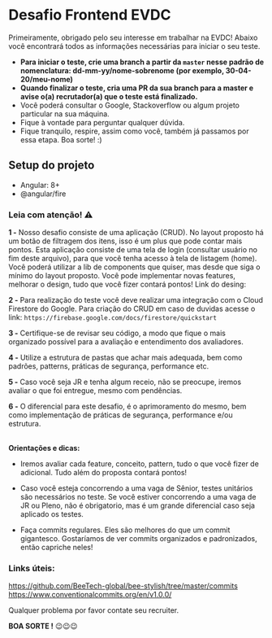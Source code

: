 # **Desafio Frontend EVDC**

Primeiramente, obrigado pelo seu interesse em trabalhar na EVDC!
Abaixo você encontrará todos as informações necessárias para iniciar o seu teste.

- **Para iniciar o teste, crie uma branch a partir da `master` nesse padrão de nomenclatura: dd-mm-yy/nome-sobrenome (por exemplo, 30-04-20/meu-nome)**
- **Quando finalizar o teste, cria uma PR da sua branch para a master e avise o(a) recrutador(a) que o teste está finalizado.**
- Você poderá consultar o Google, Stackoverflow ou algum projeto particular na sua máquina.
- Fique à vontade para perguntar qualquer dúvida.
- Fique tranquilo, respire, assim como você, também já passamos por essa etapa. Boa sorte! :)

## Setup do projeto

- Angular: 8+
- @angular/fire

### Leia com atenção! ⚠️

**1 -** Nosso desafio consiste de uma aplicação (CRUD). No layout proposto há um botão de filtragem dos itens, isso é um plus que pode contar mais pontos. Esta aplicação consiste de uma tela de login (consultar usuário no fim deste arquivo), para que você tenha acesso à tela de listagem (home). Você poderá utilizar a lib de components que quiser, mas desde que siga o mínimo do layout proposto. Você pode implementar novas features, melhorar o design, tudo que você fizer contará pontos!
Link do desing: 

**2 -** Para realização do teste você deve realizar uma integração com o Cloud Firestore do Google. Para criação do CRUD em caso de duvidas acesse o link: `https://firebase.google.com/docs/firestore/quickstart`

**3 -** Certifique-se de revisar seu código, a modo que fique o mais organizado possível para a avaliação e entendimento dos avaliadores.

**4 -** Utilize a estrutura de pastas que achar mais adequada, bem como padrões, patterns, práticas de segurança, performance etc.

**5 -** Caso você seja JR e tenha algum receio, não se preocupe, iremos avaliar o que foi entregue, mesmo com pendências.

**6 -** O diferencial para este desafio, é o aprimoramento do mesmo, bem como implementação de práticas de segurança, performance e/ou estrutura.
<br/>
<br/>

**Orientações e dicas:**

- Iremos avaliar cada feature, conceito, pattern, tudo o que você fizer de adicional. Tudo além do proposta contará pontos!

- Caso você esteja concorrendo a uma vaga de Sênior, testes unitários são necessários no teste. Se você estiver concorrendo a uma vaga de JR ou Pleno, não é obrigatorio, mas é um grande diferencial caso seja aplicado os testes.

- Faça commits regulares. Eles são melhores do que um commit gigantesco. Gostaríamos de ver commits organizados e padronizados, então capriche neles!

### **Links úteis**:

https://github.com/BeeTech-global/bee-stylish/tree/master/commits
https://www.conventionalcommits.org/en/v1.0.0/

Qualquer problema por favor contate seu recruiter.

**BOA SORTE !** 😉😉😉

